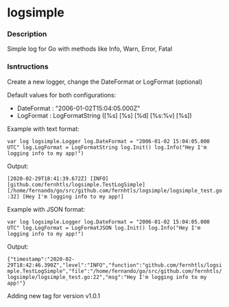 # logsimple

### Description

Simple log for Go with methods like Info, Warn, Error, Fatal

### Isntructions

Create a new logger, change the DateFormat or LogFormat (optional)

Default values for both configurations:
* DateFormat : "2006-01-02T15:04:05.000Z"
* LogFormat : LogFormatString ([%s] [%s] [%d] [%s:%v] [%s])

Example with text format:

`
var log logsimple.Logger
log.DateFormat = "2006-01-02 15:04:05.000 UTC"
log.LogFormat = LogFormatString
log.Init()
log.Info("Hey I'm logging info to my app!")
`

Output:

`
[2020-02-29T18:41:39.672Z] [INFO] [github.com/fernhtls/logsimple.TestLogSimple] [/home/fernando/go/src/github.com/fernhtls/logsimple/logsimple_test.go:32] [Hey I'm logging info to my app!]
`

Example with JSON format:

`
var log logsimple.Logger
log.DateFormat = "2006-01-02 15:04:05.000 UTC"
log.LogFormat = LogFormatJSON
log.Init()
log.Info("Hey I'm logging info to my app!")
`

Output:

`
{"timestamp":"2020-02-29T18:42:46.390Z","level":"INFO","function":"github.com/fernhtls/logsimple.TestLogSimple","file":"/home/fernando/go/src/github.com/fernhtls/logsimple/logsimple_test.go:22","msg":"Hey I'm logging info to my app!"}
`

Adding new tag for version v1.0.1
